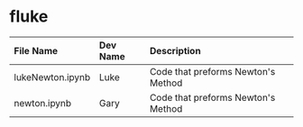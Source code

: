 # fluke


| File Name | Dev Name | Description |
| :----------- | :------- | :---------- |
| lukeNewton.ipynb | Luke | Code that preforms Newton's Method |
| newton.ipynb | Gary | Code that preforms Newton's Method |
